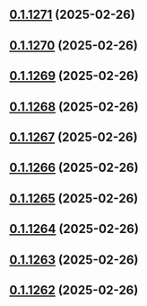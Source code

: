 ## [0.1.1271](https://github.com/binary-braids/terraform-oracle/compare/v0.1.1270...v0.1.1271) (2025-02-26)



## [0.1.1270](https://github.com/binary-braids/terraform-oracle/compare/v0.1.1269...v0.1.1270) (2025-02-26)



## [0.1.1269](https://github.com/binary-braids/terraform-oracle/compare/v0.1.1268...v0.1.1269) (2025-02-26)



## [0.1.1268](https://github.com/binary-braids/terraform-oracle/compare/v0.1.1267...v0.1.1268) (2025-02-26)



## [0.1.1267](https://github.com/binary-braids/terraform-oracle/compare/v0.1.1266...v0.1.1267) (2025-02-26)



## [0.1.1266](https://github.com/binary-braids/terraform-oracle/compare/v0.1.1265...v0.1.1266) (2025-02-26)



## [0.1.1265](https://github.com/binary-braids/terraform-oracle/compare/v0.1.1264...v0.1.1265) (2025-02-26)



## [0.1.1264](https://github.com/binary-braids/terraform-oracle/compare/v0.1.1263...v0.1.1264) (2025-02-26)



## [0.1.1263](https://github.com/binary-braids/terraform-oracle/compare/v0.1.1262...v0.1.1263) (2025-02-26)



## [0.1.1262](https://github.com/binary-braids/terraform-oracle/compare/v0.1.1261...v0.1.1262) (2025-02-26)



